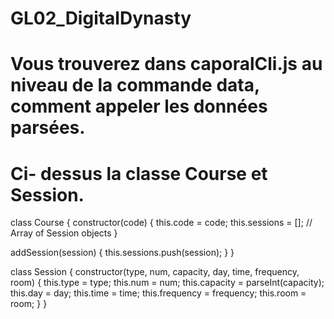 # GL02_DigitalDynasty

# Vous trouverez dans caporalCli.js au niveau de la commande data, comment appeler les données parsées.

# Ci- dessus la classe Course et Session.

class Course {
constructor(code) {
this.code = code;
this.sessions = []; // Array of Session objects
}

addSession(session) {
this.sessions.push(session);
}
}

class Session {
constructor(type, num, capacity, day, time, frequency, room) {
this.type = type;
this.num = num;
this.capacity = parseInt(capacity);
this.day = day;
this.time = time;
this.frequency = frequency;
this.room = room;
}
}
